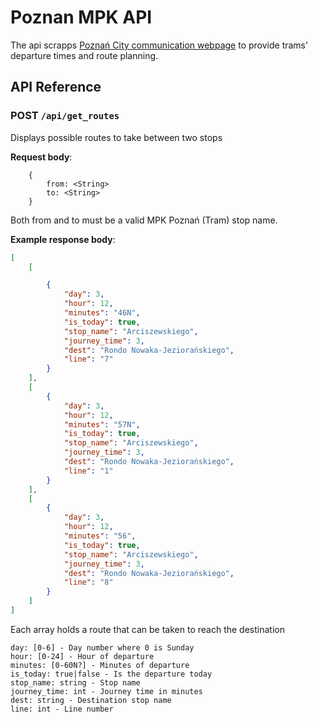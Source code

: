 # Poznan MPK API

The api scrapps [Poznań City communication webpage](http://www.mpk.poznan.pl) to provide trams' departure times and route planning.

## API Reference

### POST `/api/get_routes`
Displays possible routes to take between two stops

**Request body**:

```
    {
        from: <String>
        to: <String>
    }
```

Both from and to must be a valid MPK Poznań (Tram) stop name.

**Example response body**:

```json
[
	[

		{
			"day": 3,
			"hour": 12,
			"minutes": "46N",
			"is_today": true,
			"stop_name": "Arciszewskiego",
			"journey_time": 3,
			"dest": "Rondo Nowaka-Jeziorańskiego",
			"line": "7"
		}
	],
	[
		{
			"day": 3,
			"hour": 12,
			"minutes": "57N",
			"is_today": true,
			"stop_name": "Arciszewskiego",
			"journey_time": 3,
			"dest": "Rondo Nowaka-Jeziorańskiego",
			"line": "1"
		}
	],
	[
		{
			"day": 3,
			"hour": 12,
			"minutes": "56",
			"is_today": true,
			"stop_name": "Arciszewskiego",
			"journey_time": 3,
			"dest": "Rondo Nowaka-Jeziorańskiego",
			"line": "8"
		}
	]
]
```
Each array holds a route that can be taken to reach the destination <br>
```
day: [0-6] - Day number where 0 is Sunday
hour: [0-24] - Hour of departure
minutes: [0-60N?] - Minutes of departure
is_today: true|false - Is the departure today
stop_name: string - Stop name
journey_time: int - Journey time in minutes
dest: string - Destination stop name
line: int - Line number
```
